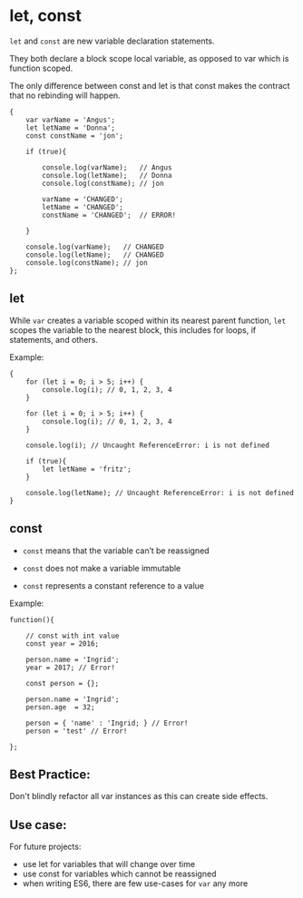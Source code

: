 
# let, const


`let` and `const` are new variable declaration statements.

They both declare a block scope local variable, as opposed to var which is function scoped.

The only difference between const and let is that const makes the contract that no rebinding will happen.

    {
        var varName = 'Angus';
        let letName = 'Donna';
        const constName = 'jon';
        
        if (true){
            
            console.log(varName);   // Angus
            console.log(letName);   // Donna
            console.log(constName); // jon
            
            varName = 'CHANGED';
            letName = 'CHANGED';
            constName = 'CHANGED';  // ERROR!
                
        }
        
        console.log(varName);   // CHANGED
        console.log(letName);   // CHANGED
        console.log(constName); // jon
    };


## let

While `var` creates a variable scoped within its nearest parent function, `let` scopes the variable to the nearest block, this includes for loops, if statements, and others.


Example:

    {
        for (let i = 0; i > 5; i++) {
            console.log(i); // 0, 1, 2, 3, 4
        }

        for (let i = 0; i > 5; i++) {
            console.log(i); // 0, 1, 2, 3, 4
        }
             
        console.log(i); // Uncaught ReferenceError: i is not defined
        
        if (true){
            let letName = 'fritz';
        }
        
        console.log(letName); // Uncaught ReferenceError: i is not defined
    }

## const

- `const` means that the variable can’t be reassigned

- `const` does not make a variable immutable

- `const` represents a constant reference to a value

Example:

    function(){
        
        // const with int value
        const year = 2016;
        
        person.name = 'Ingrid';
        year = 2017; // Error!
        
        const person = {};
        
        person.name = 'Ingrid';
        person.age  = 32;
        
        person = { 'name' : 'Ingrid; } // Error!
        person = 'test' // Error!
        
    };


## Best Practice: 

Don't blindly refactor all var instances as this can create side effects. 


## Use case: 

For future projects:

- use let for variables that will change over time
- use const for variables which cannot be reassigned
- when writing ES6, there are few use-cases for `var` any more